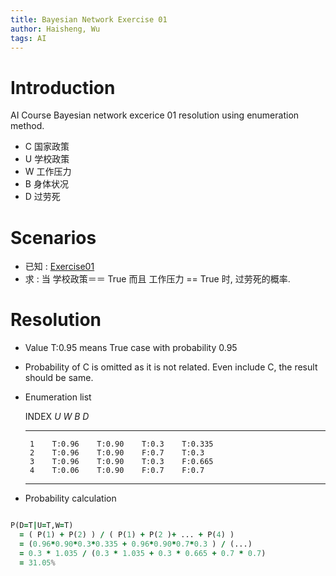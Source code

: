 ```yaml
---
title: Bayesian Network Exercise 01
author: Haisheng, Wu
tags: AI
---
```


# Introduction

AI Course Bayesian network excerice 01 resolution using enumeration method.

- C 国家政策
- U 学校政策
- W 工作压力
- B 身体状况
- D 过劳死

# Scenarios

- 已知 : [Exercise01](http://docs.google.com/fileview?id=0B4ERhObEn4HSOTRlMDQwMGEtZDI4OS00M2ExLWI1YTgtNzU1MzdjYjU2Mzlm&authkey=CMWuqBQ&hl=en)
- 求 : 当 学校政策＝＝ True 而且 工作压力 == True 时, 过劳死的概率.

# Resolution

- Value T:0.95 means True case with probability 0.95
- Probability of C is omitted as it is not related.
  Even include C, the result should be same.
- Enumeration list

  INDEX _U_ _W_ _B_ _D_

  ***

       1    T:0.96    T:0.90    T:0.3    T:0.335
       2    T:0.96    T:0.90    F:0.7    T:0.3
       3    T:0.96    T:0.90    T:0.3    F:0.665
       4    T:0.06    T:0.90    F:0.7    F:0.7

  ***

- Probability calculation

```fortran

P(D=T|U=T,W=T)
  = ( P(1) + P(2) ) / ( P(1) + P(2 )+ ... + P(4) )
  = (0.96*0.90*0.3*0.335 + 0.96*0.90*0.7*0.3 ) / (...)
  = 0.3 * 1.035 / (0.3 * 1.035 + 0.3 * 0.665 + 0.7 * 0.7)
  = 31.05%

```
